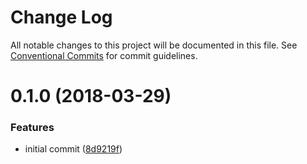 # Change Log

All notable changes to this project will be documented in this file.
See [Conventional Commits](https://conventionalcommits.org) for commit guidelines.

<a name="0.1.0"></a>
# 0.1.0 (2018-03-29)


### Features

* initial commit ([8d9219f](https://github.com/gabrielrtakeda/dummy-lerna/commit/8d9219f))
